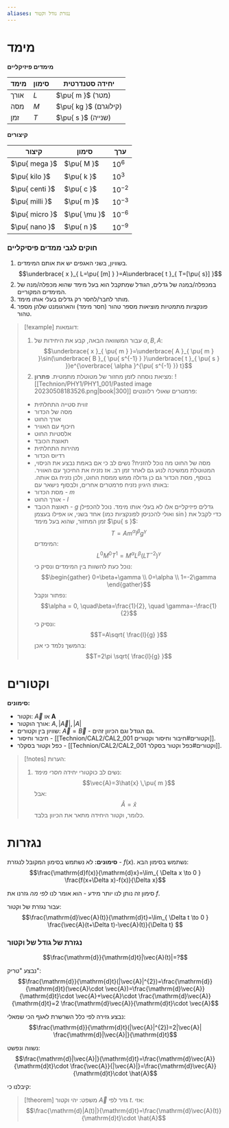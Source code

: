 ```yaml
---
aliases: נגזרת גודל וקטור
---
```


# מימד

**מימדים פיזיקליים**

מימד | סימון | יחידה סטנדרטית
-|-|-
אורך | $L$ | $\pu{ m }$ (מטר)
מסה | $M$ | $\pu{ kg }$ (קילוגרם)
זמן | $T$ |$\pu{ s }$ (שנייה)

**קיצורים**

קיצור | סימון | ערך
-|-|-
$\pu{ mega }$ | $\pu{ M }$ | $10^{6}$
$\pu{ kilo }$ | $\pu{ k }$ | $10^{3}$
$\pu{ centi }$ | $\pu{ c }$ | $10^{-2}$
$\pu{ milli }$ | $\pu{ m }$ | $10^{-3}$
$\pu{ micro }$ | $\pu{ \mu }$ |$10^{-6}$
$\pu{ nano }$ | $\pu{ n }$ | $10^{-9}$


### חוקים לגבי ממדים פיסיקליים
1. בשוויון, בשני האגפים יש את אותם המימדים.
	$$\underbrace{ x }_{ L=\pu{ [m] } }=A\underbrace{ t }_{ T=[\pu{ s}] }$$
2. במכפלה/במנה של גדלים, הגודל שמתקבל הוא בעל מימד שהוא מכפלה/מנה של המימדים המקוריים.
3. מותר לחבר/לחסר רק גדלים בעלי אותו מימד.
4. פונקציות מתמטיות מוציאות מספר טהור (חסר מימד) והארגומנט שלהן מספר טהור.
>[!example] דוגמאות:
>1. עבור המשוואה הבאה, קבע את היחידות  של $\alpha,B,A$:
>	$$\underbrace{ x }_{ \pu{ m } }=\underbrace{ A }_{ \pu{ m } }\sin(\underbrace{ B }_{ \pu{ s^{-1} } }\underbrace{ t }_{ \pu{ s } })e^{\overbrace{ \alpha }^{\pu{ s^{-1} }} t}$$
>2. מציאת נוסחה לזמן מחזור של מטוטלת מתמטית.
>	**פתרון**:
>	![[Technion/PHY1/PHY1_001/Pasted image 20230508183526.png|book|300]]
>	פרמטרים שאולי רלוונטים:
>	- זווית סטייה התחלתית
>	- מסה של הכדור
>	- אורך החוט
>	- חיכוף עם האוויר
>	- אלסטיות החוט
>	- תאוצת הכובד
>	- מהירות התחלתית
>	- רדיוס הכדור
>	- מסה של החוט
> 	מה נוכל להזניח?
> 	נשים לב כי אם באמת נבצע את הניסוי, המטוטלת ממשיכה לנוע גם לאחר זמן רב. אז נזניח את החיכוך עם האוויר. בנוסף, מסת הכדור גם כן גדולה ממש ממסת החוט, ולכן נזניח גם אותה. באותו היגיון נזניח פרמטרים אחרים, ולבסוף נישאר עם:
> 	- מסת הכדור - $m$
> 	- אורך החוט - $l$
> 	- תאוצת הכובד - $g$
> 	גדלים פיזיקליים אלו לא בעלי אותו מימד. נוכל להכפילן אחד בשני, או אפילו בעצמן (ואולי להכניסן לפונקציות כמו $\sin$) כדי לקבל את זמן המחזור, שהוא בעל מימד $\pu{ s }$:
> 	$$T=Am^{\alpha}l^{\beta}g^{\gamma}$$
> 	המימדים:
> 	$$L^{0}M^{0}T^{1}=M^{\alpha}L^{\beta}(LT^{-2})^{\gamma}$$
> 	נוכל כעת להשוות בין המימדים ונסיק כי:
> 	$$\begin{gather}
> 	0=\beta+\gamma \\
> 	0=\alpha \\
> 	1=-2\gamma
> 	\end{gather}$$
>	נפתור ונקבל:
>	$$\alpha = 0, \quad\beta=\frac{1}{2}, \quad \gamma=-\frac{1}{2}$$
>	ונסיק כי:
>	$$T=A\sqrt{ \frac{l}{g} }$$
>	בהמשך נלמד כי אכן:
>	$$T=2\pi \sqrt{ \frac{l}{g} }$$


# וקטורים
**סימונים:**
- וקטור: $\vec{A}$ או $\mathbf{A}$
- אורך הוקטור: $A, |\vec{A}|, |A|$
- שוויון בין וקטורים: $\vec{A}=\vec{B}$ - גם הגודל וגם הכיוון זהים.
- חיבור וחיסור - [[Technion/CAL2/CAL2_001 וקטורים#חיבור וחיסור וקטורים]].
- כפל וקטור בסקלר - [[Technion/CAL2/CAL2_001 וקטורים#כפל וקטור בסקלר]].


> [!notes] הערות:
> 1. נשים לב כוקטורי יחידה *חסרי מימד*:
> $$\vec{A}=3\hat{x} \,\pu{ m }$$
> אבל:
> $$\hat{A}=\hat{x}$$
> כלומר, וקטור היחידה מתאר את הכיוון בלבד.

# נגזרות
**סימונים:**
לא נשתמש בסימון המקובל לנגזרת - $f(x)$. נשתמש בסימון הבא:
$$\frac{\mathrm{d}f(x)}{\mathrm{d}x}=\lim_{ \Delta x \to 0 } \frac{f(x+\Delta x)-f(x)}{\Delta x}$$

סימון זה נותן לנו יותר מידע - הוא אומר לנו *לפי מה* גזרנו את $f$.

עבור נגזרת של וקטור:
$$\frac{\mathrm{d}\vec{A}(t)}{\mathrm{d}t}=\lim_{ \Delta t \to 0 } \frac{\vec{A}(t+\Delta t)-\vec{A}(t)}{\Delta t} $$

### נגזרת של גודל של וקטור

$$\frac{\mathrm{d}}{\mathrm{d}t}|\vec{A}(t)|=?$$

נבצע "טריק":
$$\frac{\mathrm{d}}{\mathrm{d}t}(|\vec{A}|^{2})=\frac{\mathrm{d}}{\mathrm{d}t}(\vec{A}\cdot \vec{A})=\frac{\mathrm{d}\vec{A}}{\mathrm{d}t}\cdot \vec{A}+\vec{A}\cdot \frac{\mathrm{d}\vec{A}}{\mathrm{d}t}=2 \frac{\mathrm{d}\vec{A}}{\mathrm{d}t}\cdot \vec{A}$$

נבצע גזירה לפי כלל השרשרת לאגף הכי שמאלי:
$$\frac{\mathrm{d}}{\mathrm{d}t}(|\vec{A}|^{2})=2|\vec{A}| \frac{\mathrm{d}|\vec{A}|}{\mathrm{d}t}$$

נשווה ונפשט:
$$\frac{\mathrm{d}|\vec{A}|}{\mathrm{d}t}=\frac{\mathrm{d}\vec{A}}{\mathrm{d}t}\cdot \frac{\vec{A}}{|\vec{A}|}=\frac{\mathrm{d}\vec{A}}{\mathrm{d}t}\cdot  \hat{A}$$

קיבלנו כי:
>[!theorem] משפט:
> יהי וקטור $\vec{A}$ גזיר לפי $t$. אזי:
> $$\frac{\mathrm{d}|A(t)|}{\mathrm{d}t}=\frac{\mathrm{d}\vec{A}(t)}{\mathrm{d}t}\cdot  \hat{A}$$


